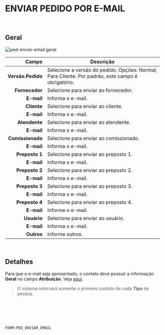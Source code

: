 # ENVIAR PEDIDO POR E-MAIL
<br>

## Geral
![ped-enviar-email.geral](https://raw.githubusercontent.com/netforcews/docs-siscom/master/geral/imagens/ped-enviar-email.geral.png)

Campo | Descrição
--:|---
**Versão.Pedido** | Selecione a versão do pedido. Opções: Normal, Para Cliente. Por padrão, este campo é obrigatório.
**Fornecedor** | Selecione para enviar ao fornecedor.
**E-mail** | Informa o e-mail.
**Cliente** | Selecione para enviar ao cliente.
**E-mail** | Informa o e-mail.
**Atendente** | Selecione para enviar ao atendente.
**E-mail** | Informa o e-mail.
**Comissionado** | Selecione para enviar ao comissionado.
**E-mail** | Informa o e-mail.
**Preposto 1** | Selecione para enviar ao preposto 1.
**E-mail** | Informa o e-mail.
**Preposto 2** | Selecione para enviar ao preposto 2.
**E-mail** | Informa o e-mail.
**Preposto 3** | Selecione para enviar ao preposto 3.
**E-mail** | Informa o e-mail.
**Preposto 4** | Selecione para enviar ao preposto 4.
**E-mail** | Informe o e-mail.
**Usuário** | Selecione para enviar ao usuário.
**E-mail** | Informa o e-mail.
**Outros** | Informe outros.
<br>

## Detalhes
Para  que o e-mail seja apresentado, o contato deve possuir a informação **Geral** no campo **Atribuição**. Veja [aqui](http://siscom.leiame.org/master/cadastros/pessoa#links).   
> O sistema retornará somente o primeiro contato de cada **Tipo** de pessoa.

<br>
<br>
<br>
<br>

```FORM:PED_ENVIAR_EMAIL```
